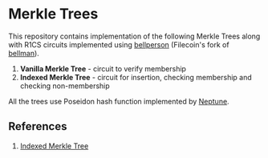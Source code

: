 # Merkle Trees
This repository contains implementation of the following Merkle Trees along with R1CS circuits implemented using [bellperson](https://github.com/filecoin-project/bellperson) (Filecoin's fork of [bellman](https://github.com/zkcrypto/bellman)).

1. **Vanilla Merkle Tree** - circuit to verify membership 
2. **Indexed Merkle Tree** - circuit for insertion, checking membership and checking non-membership

All the trees use Poseidon hash function implemented by [Neptune](https://github.com/lurk-lab/neptune).

## References
1. [Indexed Merkle Tree](https://docs.aztec.network/aztec/protocol/trees/indexed-merkle-tree)
